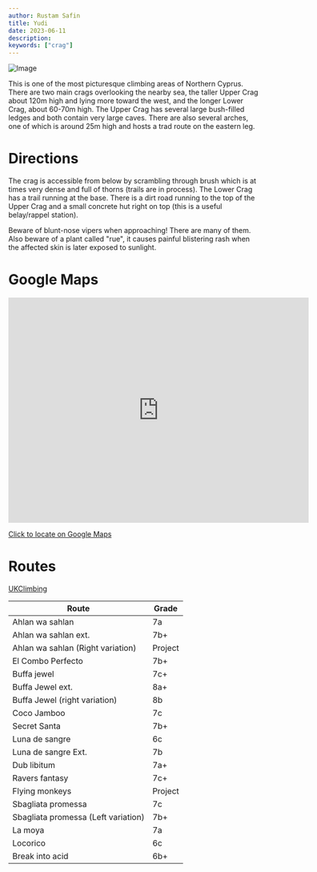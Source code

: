 ```yaml
---
author: Rustam Safin
title: Yudi
date: 2023-06-11
description:
keywords: ["crag"]
---
```


![Image](/yudi/main.jpg)

This is one of the most picturesque climbing areas of Northern Cyprus. There are two main crags overlooking the nearby sea, the taller Upper Crag about 120m high and lying more toward the west, and the longer Lower Crag, about 60-70m high. The Upper Crag has several large bush-filled ledges and both contain very large caves. There are also several arches, one of which is around 25m high and hosts a trad route on the eastern leg.

# Directions

The crag is accessible from below by scrambling through brush which is at times very dense and full of thorns (trails are in process). The Lower Crag has a trail running at the base. There is a dirt road running to the top of the Upper Crag and a small concrete hut right on top (this is a useful belay/rappel station).

Beware of blunt-nose vipers when approaching! There are many of them.
Also beware of a plant called "rue", it causes painful blistering rash when the affected skin is later exposed to sunlight.

# Google Maps

<iframe src="https://www.google.com/maps/embed?pb=!1m18!1m12!1m3!1d1436.4632778117214!2d34.037736512466346!3d35.46727690000001!2m3!1f0!2f0!3f0!3m2!1i1024!2i768!4f13.1!3m3!1m2!1s0x14df095524c8d4ab%3A0x95632591fb377ebf!2zWXVkaSBEYcSfxLE!5e1!3m2!1sen!2s!4v1686481282328!5m2!1sen!2s" width="600" height="450" style="border:0;" allowfullscreen="" loading="lazy" referrerpolicy="no-referrer-when-downgrade"></iframe>

[Click to locate on Google Maps](https://goo.gl/maps/pWGMDmKsid5xAxtQA)

# Routes

[UKClimbing](https://www.ukclimbing.com/logbook/crags/yudi_mountain-19175/#topos)

| Route                               | Grade   |
| ----------------------------------- | ------- |
| Ahlan wa sahlan                     | 7a      |
| Ahlan wa sahlan ext.                | 7b+     |
| Ahlan wa sahlan (Right variation)   | Project |
| El Combo Perfecto                   | 7b+     |
| Buffa jewel                         | 7c+     |
| Buffa Jewel ext.                    | 8a+     |
| Buffa Jewel (right variation)       | 8b      |
| Coco Jamboo                         | 7c      |
| Secret Santa                        | 7b+     |
| Luna de sangre                      | 6c      |
| Luna de sangre Ext.                 | 7b      |
| Dub libitum                         | 7a+     |
| Ravers fantasy                      | 7c+     |
| Flying monkeys                      | Project |
| Sbagliata promessa                  | 7c      |
| Sbagliata promessa (Left variation) | 7b+     |
| La moya                             | 7a      |
| Locorico                            | 6c      |
| Break into acid                     | 6b+     |
